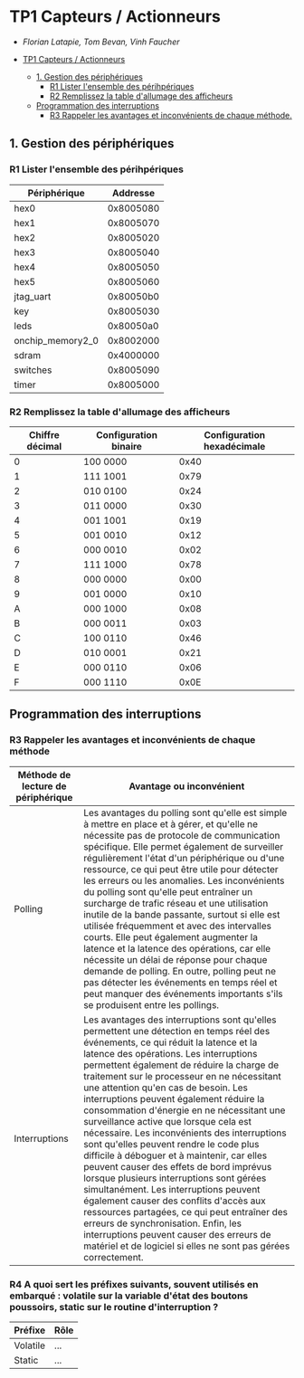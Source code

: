 # TP1 Capteurs / Actionneurs

- *Florian Latapie, Tom Bevan, Vinh Faucher*

- [TP1 Capteurs / Actionneurs](#tp1-capteurs--actionneurs)
    - [1. Gestion des périphériques](#1-gestion-des-périphériques)
        - [R1 Lister l'ensemble des périhpériques](#r1-lister-lensemble-des-périhpériques)
        - [R2 Remplissez la table d'allumage des afficheurs](#r2-remplissez-la-table-dallumage-des-afficheurs)
    - [Programmation des interruptions](#programmation-des-interruptions)
        - [R3 Rappeler les avantages et inconvénients de chaque méthode.](#r3-rappeler-les-avantages-et-inconvénients-de-chaque-méthode)

## 1. Gestion des périphériques

### R1 Lister l'ensemble des périhpériques

| Périphérique     | Addresse  |
|------------------|-----------|
| hex0             | 0x8005080 |
| hex1             | 0x8005070 |
| hex2             | 0x8005020 |
| hex3             | 0x8005040 |
| hex4             | 0x8005050 |
| hex5             | 0x8005060 |
| jtag_uart        | 0x80050b0 |
| key              | 0x8005030 |
| leds             | 0x80050a0 |
| onchip_memory2_0 | 0x8002000 |
| sdram            | 0x4000000 |
| switches         | 0x8005090 |
| timer            | 0x8005000 |

### R2 Remplissez la table d'allumage des afficheurs

| Chiffre décimal | Configuration binaire | Configuration hexadécimale |
|-----------------|-----------------------|----------------------------|
| 0               | 100 0000              | 0x40                       |
| 1               | 111 1001              | 0x79                       |
| 2               | 010 0100              | 0x24                       |
| 3               | 011 0000              | 0x30                       |
| 4               | 001 1001              | 0x19                       |
| 5               | 001 0010              | 0x12                       |
| 6               | 000 0010              | 0x02                       |
| 7               | 111 1000              | 0x78                       |
| 8               | 000 0000              | 0x00                       |
| 9               | 001 0000              | 0x10                       |
| A               | 000 1000              | 0x08                       |
| B               | 000 0011              | 0x03                       |
| C               | 100 0110              | 0x46                       |
| D               | 010 0001              | 0x21                       |
| E               | 000 0110              | 0x06                       |
| F               | 000 1110              | 0x0E                       |

## Programmation des interruptions

### R3 Rappeler les avantages et inconvénients de chaque méthode

| Méthode de lecture de périphérique | Avantage ou inconvénient                                                                                                                                                                                                                                                                                                                                                                                                                                                                                                                                                                                                                                                                                                                                                                                                                                                                                                                                                  |
|------------------------------------|---------------------------------------------------------------------------------------------------------------------------------------------------------------------------------------------------------------------------------------------------------------------------------------------------------------------------------------------------------------------------------------------------------------------------------------------------------------------------------------------------------------------------------------------------------------------------------------------------------------------------------------------------------------------------------------------------------------------------------------------------------------------------------------------------------------------------------------------------------------------------------------------------------------------------------------------------------------------------|
| Polling                            | Les avantages du polling sont qu'elle est simple à mettre en place et à gérer, et qu'elle  ne nécessite pas de protocole de communication spécifique. Elle permet également de surveiller régulièrement l'état d'un périphérique ou d'une ressource, ce qui peut être utile pour détecter les erreurs ou les anomalies. Les inconvénients du polling sont qu'elle peut entraîner un surcharge de trafic réseau et une utilisation inutile de la bande passante, surtout si elle est utilisée fréquemment et avec des intervalles courts. Elle peut également augmenter la latence et la latence des opérations, car elle nécessite un délai de réponse pour chaque demande de polling. En outre, polling peut ne pas détecter les événements en temps réel et peut manquer des événements importants s'ils se produisent entre les pollings.                                                                                                                              |
| Interruptions                      | Les avantages des interruptions sont qu'elles permettent une détection en temps réel des événements, ce qui réduit la latence et la latence des opérations. Les interruptions permettent également de réduire la charge de traitement sur le processeur en ne nécessitant une attention qu'en cas de besoin. Les interruptions peuvent également réduire la consommation d'énergie en ne nécessitant une surveillance active que lorsque cela est nécessaire. Les inconvénients des interruptions sont qu'elles peuvent rendre le code plus difficile à déboguer et à maintenir, car elles peuvent causer des effets de bord imprévus lorsque plusieurs interruptions sont gérées simultanément. Les interruptions peuvent également causer des conflits d'accès aux ressources partagées, ce qui peut entraîner des erreurs de synchronisation. Enfin, les interruptions peuvent causer des erreurs de matériel et de logiciel si elles ne sont pas gérées correctement. |

### R4 A quoi sert les préfixes suivants, souvent utilisés en embarqué : volatile sur la variable d'état des boutons poussoirs, static sur le routine d'interruption ?

| Préfixe  | Rôle |
|----------|------|
| Volatile | ...  |
| Static   | ...  |
